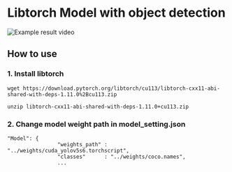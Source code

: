 # Libtorch Model with object detection

![Example result video](https://github.com/kuobrian/libtorch_model/blob/json_version/images/demo.gif)

## How to use


### 1. Install libtorch

```
wget https://download.pytorch.org/libtorch/cu113/libtorch-cxx11-abi-shared-with-deps-1.11.0%2Bcu113.zip

unzip libtorch-cxx11-abi-shared-with-deps-1.11.0+cu113.zip

```

### 2. Change model weight path in model_setting.json


```
"Model": {
                "weights_path" : "../weights/cuda_yolov5s6.torchscript",
                "classes"      : "../weights/coco.names",
                ...
```
